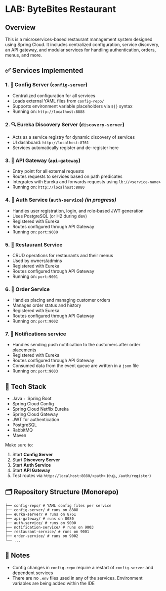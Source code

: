 # LAB: ByteBites Restaurant

## Overview
This is a microservices-based restaurant management system designed using Spring Cloud. It includes centralized configuration, service discovery, an API gateway, and modular services for handling authentication, orders, menus, and more.

## ✅ Services Implemented

### 1. 🧾 Config Server (`config-server`)
- Centralized configuration for all services
- Loads external YAML files from `config-repo/`
- Supports environment variable placeholders via `${}` syntax
- Running on: `http://localhost:8888`

### 2. 🔍 Eureka Discovery Server (`discovery-server`)
- Acts as a service registry for dynamic discovery of services
- UI dashboard: `http://localhost:8761`
- Services automatically register and de-register here

### 3. 🚪 API Gateway (`api-gateway`)
- Entry point for all external requests
- Routes requests to services based on path predicates
- Integrates with Eureka and forwards requests using `lb://<service-name>`
- Running on: `http://localhost:8080`

### 4. 🔐 Auth Service (`auth-service`) _(in progress)_
- Handles user registration, login, and role-based JWT generation
- Uses PostgreSQL (or H2 during dev)
- Registered with Eureka
- Routes configured through API Gateway
- Running on: `port:9000`

### 5. 🍴 Restaurant Service
- CRUD operations for restaurants and their menus
- Used by owners/admins
- Registered with Eureka
- Routes configured through API Gateway
- Running on: `port:9001`

### 6. 🛒 Order Service
- Handles placing and managing customer orders
- Manages order status and history
- Registered with Eureka
- Routes configured through API Gateway
- Running on: `port:9002`

### 7. 👤 Notifications service
- Handles sending push notification to the customers after order placements
- Registered with Eureka
- Routes configured through API Gateway
- Consumed data from the event queue are written in a `json` file
- Running on: `port:9003`

## 🧭 Tech Stack
- Java + Spring Boot
- Spring Cloud Config
- Spring Cloud Netflix Eureka
- Spring Cloud Gateway
- JWT for authentication
- PostgreSQL
- RabbitMQ
- Maven

Make sure to:
1. Start **Config Server**
2. Start **Discovery Server**
3. Start **Auth Service**
4. Start **API Gateway**
5. Test routes via `http://localhost:8080/<path>` (e.g., `/auth/register`)

## 🗂️ Repository Structure (Monorepo)
```root/
├── config-repo/ # YAML config files per service
├── config-server/ # runs on 8888
├── eurka-server/ # runs on 8761
├── api-gateway/ # runs on 8080
├── auth-service/ # runs on 9000
├── notification-service/ # runs on 9003
├── restaurant-service/ # runs on 9001
├── order-service/ # runs on 9002
└── ...
```

## 📝 Notes
- Config changes in `config-repo` require a restart of `config-server` and dependent services
- There are no `.env` files used in any of the services. Environment variables are being added within the IDE
